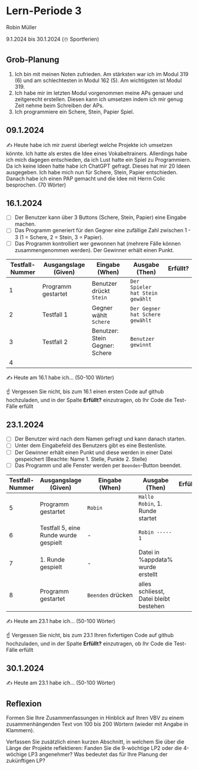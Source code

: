 # Lern-Periode 3

Robin Müller

9.1.2024 bis 30.1.2024 (☃️ Sportferien)

## Grob-Planung

1. Ich bin mit meinen Noten zufrieden. Am stärksten war ich im Modul 319 (6) und am schlechtesten in Modul 162 (5). Am wichtigsten ist Modul 319.
2. Ich habe mir im letzten Modul vorgenommen meine APs genauer und zeitgerecht erstellen. Diesen kann ich umsetzen indem ich mir genug Zeit nehme beim Schreiben der APs.
3. Ich programmiere ein Schere, Stein, Papier Spiel.

## 09.1.2024

✍️ Heute habe ich mir zuerst überlegt welche Projekte ich umsetzen könnte. Ich hatte als erstes die Idee eines Vokabeltrainers. Allerdings habe ich mich dagegen entschieden, da ich Lust hatte ein Spiel zu Programmiern. Da ich keine Ideen hatte habe ich ChatGPT gefragt. Dieses hat mir 20 Ideen ausgegeben. Ich habe mich nun für Schere, Stein, Papier entschieden. Danach habe ich einen PAP gemacht und die Idee mit Herrn Colic besprochen. (70 Wörter)

## 16.1.2024

- [ ] Der Benutzer kann über 3 Buttons (Schere, Stein, Papier) eine Eingabe machen.
- [ ] Das Programm generiert für den Gegner eine zufällige Zahl zwischen 1 - 3 (1 = Schere, 2 = Stein, 3 = Papier).
- [ ] Das Programm kontrolliert wer gewonnen hat (mehrere Fälle können zusammengenommen werden). Der Gewinner erhält einen Punkt.

| Testfall-Nummer | Ausgangslage (Given) | Eingabe (When) | Ausgabe (Then) | Erfüllt? |
| --- | --- | --- | --- | --- |
| 1   | Programm gestartet | Benutzer drückt `Stein` | `Der Spieler hat Stein gewählt` |     |
| 2   | Testfall 1 | Gegner wählt `Schere` | `Der Gegner hat Schere gewählt` |     |
| 3   | Testfall 2 | Benutzer: Stein Gegner: Schere | `Benutzer gewinnt` |     |
| 4   |     |     |     |     |

✍️ Heute am 16.1 habe ich... (50-100 Wörter)

☝️ Vergessen Sie nicht, bis zum 16.1 einen ersten Code auf github hochzuladen, und in der Spalte **Erfüllt?** einzutragen, ob Ihr Code die Test-Fälle erfüllt

## 23.1.2024

- [ ] Der Benutzer wird nach dem Namen gefragt und kann danach starten.
- [ ] Unter dem Eingabefeld des Benutzers gibt es eine Bestenliste.
- [ ] Der Gewinner erhält einen Punkt und diese werden in einer Datei gespeichert (Beachte: Name 1. Stelle, Punkte 2. Stelle)
- [ ] Das Programm und alle Fenster werden per `Beenden`-Button beendet.

| Testfall-Nummer | Ausgangslage (Given) | Eingabe (When) | Ausgabe (Then) | Erfüllt? |
| --- | --- | --- | --- | --- |
| 5   | Programm gestartet | `Robin` | `Hallo Robin`, 1. Runde startet |     |
| 6   | Testfall 5, eine Runde wurde gespielt | -   | `Robin ----- 1` |     |
| 7   | 1. Runde gespielt | -   | Datei in %appdata% wurde erstellt |     |
| 8   | Programm gestartet | `Beenden` drücken | alles schliesst, Datei bleibt bestehen |     |

✍️ Heute am 23.1 habe ich... (50-100 Wörter)

☝️ Vergessen Sie nicht, bis zum 23.1 Ihren fixfertigen Code auf github hochzuladen, und in der Spalte **Erfüllt?** einzutragen, ob Ihr Code die Test-Fälle erfüllt

## 30.1.2024

✍️ Heute am 23.1 habe ich... (50-100 Wörter)

## Reflexion

Formen Sie Ihre Zusammenfassungen in Hinblick auf Ihren VBV zu einem zusammenhängenden Text von 100 bis 200 Wörtern (wieder mit Angabe in Klammern).

Verfassen Sie zusätzlich einen kurzen Abschnitt, in welchem Sie über die Länge der Projekte reflektieren: Fanden Sie die 9-wöchtige LP2 oder die 4-wöchige LP3 angenehmer? Was bedeutet das für Ihre Planung der zukünftigen LP?
